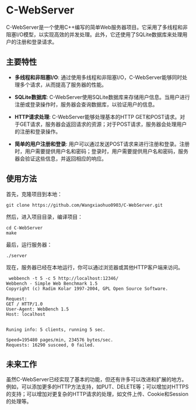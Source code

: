# C-WebServer

C-WebServer是一个使用C++编写的简单Web服务器项目。它采用了多线程和非阻塞I/O模型，以实现高效的并发处理。此外，它还使用了SQLite数据库来处理用户的注册和登录请求。

## 主要特性

- **多线程和非阻塞I/O**: 通过使用多线程和非阻塞I/O，C-WebServer能够同时处理多个请求，从而提高了服务器的性能。

- **SQLite数据库**: C-WebServer使用SQLite数据库来存储用户信息。当用户进行注册或登录操作时，服务器会查询数据库，以验证用户的信息。

- **HTTP请求处理**: C-WebServer能够处理基本的HTTP GET和POST请求。对于GET请求，服务器会返回请求的资源；对于POST请求，服务器会处理用户的注册和登录操作。

- **简单的用户注册和登录**: 用户可以通过发送POST请求来进行注册和登录。注册时，用户需要提供用户名和密码；登录时，用户需要提供用户名和密码，服务器会验证这些信息，并返回相应的响应。

## 使用方法

首先，克隆项目到本地：

```
git clone https://github.com/Wangxiaohuo0903/C-WebServer.git
```

然后，进入项目目录，编译项目：

```
cd C-WebServer
make
```

最后，运行服务器：

```
./server
```

现在，服务器已经在本地运行，你可以通过浏览器或其他HTTP客户端来访问。

```
 webbench -t 5 -c 5 http://localhost:12346/
Webbench - Simple Web Benchmark 1.5
Copyright (c) Radim Kolar 1997-2004, GPL Open Source Software.

Request:
GET / HTTP/1.0
User-Agent: WebBench 1.5
Host: localhost


Runing info: 5 clients, running 5 sec.

Speed=195480 pages/min, 234576 bytes/sec.
Requests: 16290 susceed, 0 failed.

```
## 未来工作

虽然C-WebServer已经实现了基本的功能，但还有许多可以改进和扩展的地方。例如，可以添加更多的HTTP方法支持，如PUT、DELETE等；可以增加对HTTPS的支持；可以增加对更复杂的HTTP请求的处理，如文件上传、Cookie和Session的处理等。

